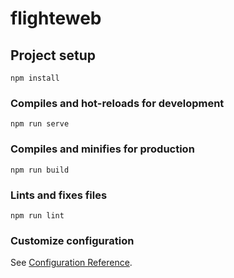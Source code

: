 <!--
 * @Autor: nvzhen.qiu
 * @Date: 2022-03-09 15:30:36
 * @LastEditors: nvzhen.qiu
 * @LastEditTime: 2022-04-21 10:31:30
 * @Description: 
-->
# flighteweb

## Project setup
```
npm install
```

### Compiles and hot-reloads for development
```
npm run serve
```

### Compiles and minifies for production
```
npm run build
```

### Lints and fixes files
```
npm run lint
```

### Customize configuration
See [Configuration Reference](https://cli.vuejs.org/config/).
